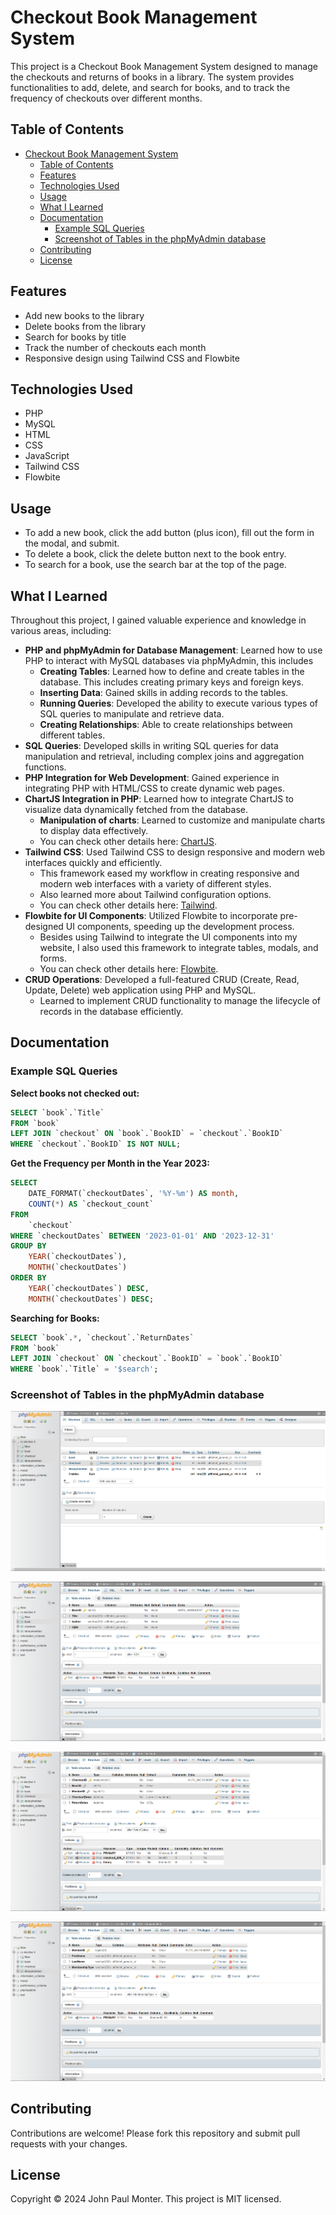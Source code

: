# Checkout Book Management System

This project is a Checkout Book Management System designed to manage the checkouts and returns of books in a library. The system provides functionalities to add, delete, and search for books, and to track the frequency of checkouts over different months.

## Table of Contents

- [Checkout Book Management System](#checkout-book-management-system)
  - [Table of Contents](#table-of-contents)
  - [Features](#features)
  - [Technologies Used](#technologies-used)
  - [Usage](#usage)
  - [What I Learned](#what-i-learned)
  - [Documentation](#documentation)
    - [Example SQL Queries](#example-sql-queries)
    - [Screenshot of Tables in the phpMyAdmin database](#screenshot-of-tables-in-the-phpmyadmin-database)
  - [Contributing](#contributing)
  - [License](#license)

## Features

- Add new books to the library
- Delete books from the library
- Search for books by title
- Track the number of checkouts each month
- Responsive design using Tailwind CSS and Flowbite

## Technologies Used

- PHP
- MySQL
- HTML
- CSS
- JavaScript
- Tailwind CSS
- Flowbite

## Usage

- To add a new book, click the add button (plus icon), fill out the form in the modal, and submit.
- To delete a book, click the delete button next to the book entry.
- To search for a book, use the search bar at the top of the page.

## What I Learned

Throughout this project, I gained valuable experience and knowledge in various areas, including:

- **PHP and phpMyAdmin for Database Management**: Learned how to use PHP to interact with MySQL databases via phpMyAdmin, this includes
  - **Creating Tables**: Learned how to define and create tables in the database. This includes creating primary keys and foreign keys.
  - **Inserting Data**: Gained skills in adding records to the tables.
  - **Running Queries**: Developed the ability to execute various types of SQL queries to manipulate and retrieve data.
  - **Creating Relationships**: Able to create relationships between different tables.
- **SQL Queries**: Developed skills in writing SQL queries for data manipulation and retrieval, including complex joins and aggregation functions.
- **PHP Integration for Web Development**: Gained experience in integrating PHP with HTML/CSS to create dynamic web pages.
- **ChartJS Integration in PHP**: Learned how to integrate ChartJS to visualize data dynamically fetched from the database.
  - **Manipulation of charts**: Learned to customize and manipulate charts to display data effectively.
  - You can check other details here: [ChartJS](https://www.chartjs.org/docs/latest/).
- **Tailwind CSS**: Used Tailwind CSS to design responsive and modern web interfaces quickly and efficiently.
  - This framework eased my workflow in creating responsive and modern web interfaces with a variety of different styles.
  - Also learned more about Tailwind configuration options.
  - You can check other details here: [Tailwind](https://tailwindcss.com/).
- **Flowbite for UI Components**: Utilized Flowbite to incorporate pre-designed UI components, speeding up the development process.
  - Besides using Tailwind to integrate the UI components into my website, I also used this framework to integrate tables, modals, and forms.
  - You can check other details here: [Flowbite](https://flowbite.com/).
- **CRUD Operations**: Developed a full-featured CRUD (Create, Read, Update, Delete) web application using PHP and MySQL.
  - Learned to implement CRUD functionality to manage the lifecycle of records in the database efficiently.

## Documentation

### Example SQL Queries

**Select books not checked out:**

```sql
SELECT `book`.`Title`
FROM `book`
LEFT JOIN `checkout` ON `book`.`BookID` = `checkout`.`BookID`
WHERE `checkout`.`BookID` IS NOT NULL;
```

**Get the Frequency per Month in the Year 2023:**

```sql
SELECT
    DATE_FORMAT(`checkoutDates`, '%Y-%m') AS month,
    COUNT(*) AS `checkout_count`
FROM
    `checkout`
WHERE `checkoutDates` BETWEEN '2023-01-01' AND '2023-12-31'
GROUP BY
    YEAR(`checkoutDates`),
    MONTH(`checkoutDates`)
ORDER BY
    YEAR(`checkoutDates`) DESC,
    MONTH(`checkoutDates`) DESC;
```

**Searching for Books:**

```sql
SELECT `book`.*, `checkout`.`ReturnDates`
FROM `book`
LEFT JOIN `checkout` ON `checkout`.`BookID` = `book`.`BookID`
WHERE `book`.`Title` = '$search';
```

### Screenshot of Tables in the phpMyAdmin database

![My Database Tables](./assets/img/image.png)

![Book Table](./assets/img/image-1.png)

![Checkout Table](./assets/img/image-2.png)

![Library Member Table](./assets/img/image-3.png)

## Contributing

Contributions are welcome! Please fork this repository and submit pull requests with your changes.

## License

Copyright © 2024 John Paul Monter.
This project is MIT licensed.
